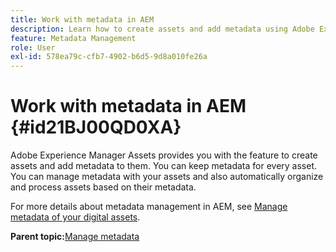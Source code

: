 ```yaml
---
title: Work with metadata in AEM
description: Learn how to create assets and add metadata using Adobe Experience Manager Assets. Manage metadata from AEM Guides.
feature: Metadata Management
role: User
exl-id: 578ea79c-cfb7-4902-b6d5-9d8a010fe26a
---
```

# Work with metadata in AEM {#id21BJ00QD0XA}

Adobe Experience Manager Assets provides you with the feature to create assets and add metadata to them. You can keep metadata for every asset. You can manage metadata with your assets and also automatically organize and process assets based on their metadata.

For more details about metadata management in AEM, see [Manage metadata of your digital assets](https://experienceleague.adobe.com/docs/experience-manager-65/assets/using/metadata.html?lang=en).

**Parent topic:**[Manage metadata](manage-metadata.md)
